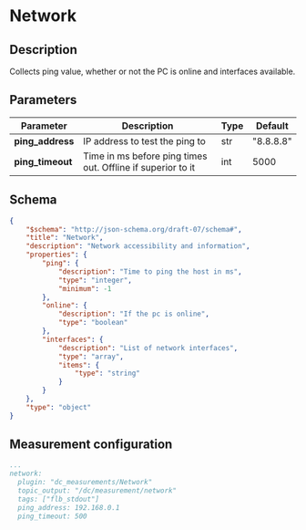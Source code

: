 # Network

## Description

Collects ping value, whether or not the PC is online and interfaces available.

## Parameters

| Parameter        | Description                                                 | Type | Default   |
| ---------------- | ----------------------------------------------------------- | ---- | --------- |
| **ping_address** | IP address to test the ping to                              | str  | "8.8.8.8" |
| **ping_timeout** | Time in ms before ping times out. Offline if superior to it | int  | 5000      |

## Schema

```json
{
    "$schema": "http://json-schema.org/draft-07/schema#",
    "title": "Network",
    "description": "Network accessibility and information",
    "properties": {
        "ping": {
            "description": "Time to ping the host in ms",
            "type": "integer",
            "minimum": -1
        },
        "online": {
            "description": "If the pc is online",
            "type": "boolean"
        },
        "interfaces": {
            "description": "List of network interfaces",
            "type": "array",
            "items": {
                "type": "string"
            }
        }
    },
    "type": "object"
}
```

## Measurement configuration

```yaml
...
network:
  plugin: "dc_measurements/Network"
  topic_output: "/dc/measurement/network"
  tags: ["flb_stdout"]
  ping_address: 192.168.0.1
  ping_timeout: 500
```
